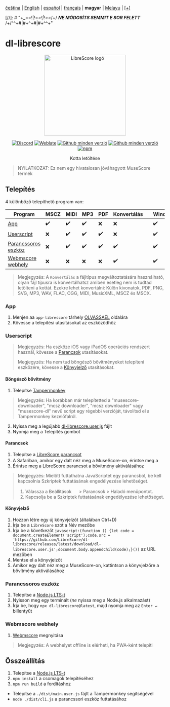 <div dir="ltr" align="left">

‎[čeština](/docs/cs/PŘEČTĚTEMĚ.md) | ‎[English](/docs/en/README.md) | ‎[español](/docs/es/LÉAME.md) | ‎[français](/docs/fr/LISEZMOI.md) | ‎**magyar** | ‎[Melayu](/docs/ms/BACASAYA.md) | ‎[[+]](https://librescore.ddns.net/projects/librescore/docs)

[//]: # "\+\_==!|!=_=!|!==_/+/ ***NE MÓDOSÍTS SEMMIT E SOR FELETT*** /+/^^+#|#+^+#|#+^^\+\"

# dl-librescore

<div align="center">

<img src="https://github.com/LibreScore/dl-musescore/raw/master/images/logo.png" width="256" alt="LibreScore logó">

[![Discord](https://img.shields.io/discord/774491656643674122?color=5865F2&label=&labelColor=555555&logo=discord&logoColor=FFFFFF)](https://discord.gg/DKu7cUZ4XQ) [![Weblate](https://librescore.ddns.net/widgets/librescore/-/dl-librescore/svg-badge.svg)](https://librescore.ddns.net/engage/librescore) [![Github minden verzió](https://img.shields.io/github/downloads/LibreScore/app-librescore/total.svg?label=App)](https://github.com/LibreScore/app-librescore/releases/latest) [![Github minden verzió](https://img.shields.io/github/downloads/LibreScore/dl-librescore/total.svg?label=Userscript)](https://github.com/LibreScore/dl-librescore/releases/latest) [![npm](https://img.shields.io/npm/dt/dl-librescore?label=Parancssoros+eszköz)](https://www.npmjs.com/package/dl-librescore)

Kotta letöltése

</div>

> NYILATKOZAT: Ez nem egy hivatalosan jóváhagyott MuseScore termék

## Telepítés

4 különböző telepíthető program van:

| Program                                                                            | MSCZ | MIDI | MP3 | PDF | Konvertálás |     | Windows | macOS | Linux | Android | iOS/iPadOS |
| ---------------------------------------------------------------------------------- | ---- | ---- | --- | --- | ---------- | --- | ------- | ----- | ----- | ------- | ---------- |
| [App](#app)                             | ✔️   | ✔️   | ✔️  | ❌  | ❌         |     | ✔️      | ✔️    | ❌    | ✔️      | ❌         |
| [Userscript](#userscript)               | ❌   | ✔️   | ✔️  | ✔️  | ❌         |     | ✔️      | ✔️    | ✔️    | ✔️      | ✔️         |
| [Parancssoros eszköz](#parancssoros-eszköz) | ❌   | ✔️   | ✔️  | ✔️  | ✔️         |     | ✔️      | ✔️    | ✔️    | ✔️      | ❌         |
| [Webmscore webhely](#webmscore-webhely) | ❌   | ❌   | ❌  | ❌  | ✔️         |     | ✔️      | ✔️    | ✔️    | ✔️      | ✔️         |

> Megjegyzés: A `Konvertálás` a fájltípus megváltoztatására használható, olyan fájl típusra is konvertálhatsz amiben esetleg nem is tudtad letölteni a kottát.
> Ezekre lehet konvertálni: Külön kivonatok, PDF, PNG, SVG, MP3, WAV, FLAC, OGG, MIDI, MusicXML, MSCZ és MSCX.

### App

1. Menjen aa `app-librescore` tárhely [OLVASSAEL](https://github.com/LibreScore/app-librescore/blob/master/docs/hu/OLVASSAEL.md#telepítés) oldalára
2. Kövesse a telepítési utasításokat az eszközödhöz

### Userscript

> Megjegyzés: Ha eszköze iOS vagy iPadOS operációs rendszert használ, kövesse a [Parancsok](#parancsok) utasításokat.
>
> Megjegyzés: Ha nem tud böngésző bővítményeket telepíteni eszközére, kövesse a [Könyvjelző](#könyvjelző) utasításokat.

#### Böngésző bővítmény

1. Telepítse [Tampermonkey](https://www.tampermonkey.net)

> Megjegyzés: Ha korábban már telepítetted a "musescore-downloader", "mcsz downloader", "mcsz downloader" vagy "musescore-dl" nevű script egy régebbi verzióját, távolítsd el a Tampermonkey kezelőfalról.

2. Nyissa meg a legújabb [dl-librescore.user.js](https://github.com/LibreScore/dl-librescore/releases/latest/download/dl-librescore.user.js) fájlt
3. Nyomja meg a Telepítés gombot

#### Parancsok

1. Telepítse a [LibreScore parancsot](https://www.icloud.com/shortcuts/901d8778d2da4f7db9272d3b2232d0fe)
2. A Safariban, amikor egy dalt néz meg a MuseScore-on, érintse meg a <img src="https://help.apple.com/assets/61800C7E6EA4632586448084/61800C896EA463258644809A/en_US/01f5a9889bbecc202d8cbb3067a261ad.png" height="16">
3. Érintse meg a LibreScore parancsot a bővítmény aktiválásához

> Megjegyzés: Mielőtt futtathatna JavaScriptet egy parancsból, be kell kapcsolnia Szkriptek futtatásának engedélyezése lehetőséget.
>
> 1. Válassza a Beállítások <img src="https://help.apple.com/assets/61800C7E6EA4632586448084/61800C896EA463258644809A/en_US/492fec5aff74dbdef9b526177c3804b4.png" height="16"> > Parancsok > Haladó menüpontot.
> 2. Kapcsolja be a Szkriptek futtatásának engedélyezése lehetőséget.

#### Könyvjelző

1. Hozzon létre egy új könyvjelzőt (általában Ctrl+D)
2. Írja be a `LibreScore` szót a Név mezőbe
3. Írja be a következőt `javascript:(function () {let code = document.createElement('script');code.src = 'https://github.com/LibreScore/dl-librescore/releases/latest/download/dl-librescore.user.js';document.body.appendChild(code);}())` az URL mezőben
4. Mentse el a könyvjelzőt
5. Amikor egy dalt néz meg a MuseScore-on, kattintson a könyvjelzőre a bővítmény aktiválásához

### Parancssoros eszköz

1. Telepítse a [Node.js LTS-t](https://nodejs.org)
2. Nyisson meg egy terminált (_ne_ nyissa meg a Node.js alkalmazást)
3. Írja be, hogy `npx dl-librescore@latest`, majd nyomja meg az `Enter ↵` billentyűt

### Webmscore webhely

1. [Webmscore](https://librescore.github.io) megnyitása

> Megjegyzés: A webhelyet offline is elérheti, ha PWA-ként telepíti

## Összeállítás

1. Telepítse a [Node.js LTS-t](https://nodejs.org)
2. `npm install` a csomagok telepítéséhez
3. `npm run build` a fordításhoz

- Telepítse a `./dist/main.user.js` fájlt a Tampermonkey segítségével
- `node ./dist/cli.js` a parancssori eszköz futtatásához

</div>
